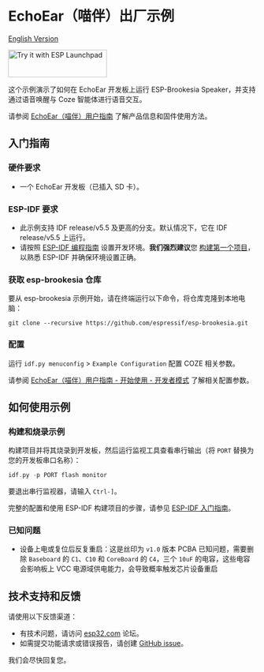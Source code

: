 # EchoEar（喵伴）出厂示例

[English Version](./README.md)

<a href="https://espressif.github.io/esp-launchpad/?flashConfigURL=https://espressif.github.io/esp-brookesia/launchpad.toml">
    <img alt="Try it with ESP Launchpad" src="https://espressif.github.io/esp-launchpad/assets/try_with_launchpad.png" width="200" height="56">
</a>

这个示例演示了如何在 EchoEar 开发板上运行 ESP-Brookesia Speaker，并支持通过语音唤醒与 Coze 智能体进行语音交互。

请参阅 [EchoEar（喵伴）用户指南](https://espressif.craft.me/1gOl65rON8G8FK) 了解产品信息和固件使用方法。

## 入门指南

### 硬件要求

* 一个 EchoEar 开发板（已插入 SD 卡）。

### ESP-IDF 要求

- 此示例支持 IDF release/v5.5 及更高的分支。默认情况下，它在 IDF release/v5.5 上运行。
- 请按照 [ESP-IDF 编程指南](https://docs.espressif.com/projects/esp-idf/zh_CN/latest/esp32/get-started/index.html) 设置开发环境。**我们强烈建议**您 [构建第一个项目](https://docs.espressif.com/projects/esp-idf/zh_CN/latest/esp32/get-started/index.html#build-your-first-project)，以熟悉 ESP-IDF 并确保环境设置正确。

### 获取 esp-brookesia 仓库

要从 esp-brookesia 示例开始，请在终端运行以下命令，将仓库克隆到本地电脑：

```
git clone --recursive https://github.com/espressif/esp-brookesia.git
```

### 配置

运行 `idf.py menuconfig` > `Example Configuration` 配置 COZE 相关参数。

请参阅 [EchoEar（喵伴）用户指南 - 开始使用 - 开发者模式](https://espressif.craft.me/1gOl65rON8G8FK) 了解相关配置参数。

## 如何使用示例

### 构建和烧录示例

构建项目并将其烧录到开发板，然后运行监视工具查看串行输出（将 `PORT` 替换为您的开发板串口名称）：

```c
idf.py -p PORT flash monitor
```

要退出串行监视器，请输入 ``Ctrl-]``。

完整的配置和使用 ESP-IDF 构建项目的步骤，请参见 [ESP-IDF 入门指南](https://docs.espressif.com/projects/esp-idf/zh_CN/latest/get-started/index.html)。

### 已知问题

- 设备上电或复位后反复重启：这是丝印为 `v1.0` 版本 PCBA 已知问题，需要删除 `Baseboard` 的 `C1`、`C10` 和 `CoreBoard` 的 `C4`，三个 `10uF` 的电容，这些电容会影响板上 VCC 电源域供电能力，会导致概率触发芯片设备重启

## 技术支持和反馈

请使用以下反馈渠道：

- 有技术问题，请访问 [esp32.com](https://esp32.com/viewforum.php?f=35) 论坛。
- 如需提交功能请求或错误报告，请创建 [GitHub issue](https://github.com/espressif/esp-brookesia/issues)。

我们会尽快回复您。
